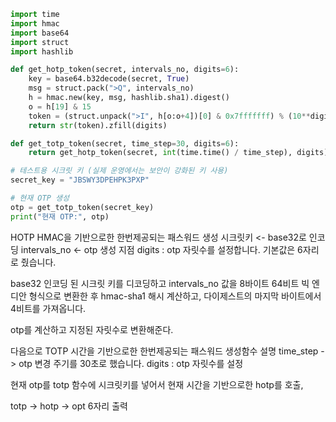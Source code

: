 ```python
import time
import hmac
import base64
import struct
import hashlib

def get_hotp_token(secret, intervals_no, digits=6):
    key = base64.b32decode(secret, True)
    msg = struct.pack(">Q", intervals_no)
    h = hmac.new(key, msg, hashlib.sha1).digest()
    o = h[19] & 15
    token = (struct.unpack(">I", h[o:o+4])[0] & 0x7fffffff) % (10**digits)
    return str(token).zfill(digits)

def get_totp_token(secret, time_step=30, digits=6):
    return get_hotp_token(secret, int(time.time() / time_step), digits)

# 테스트용 시크릿 키 (실제 운영에서는 보안이 강화된 키 사용)
secret_key = "JBSWY3DPEHPK3PXP"

# 현재 OTP 생성
otp = get_totp_token(secret_key)
print("현재 OTP:", otp)
```
HOTP HMAC을 기반으로한 한번제공되는 패스워드 생성
시크릿키 <- base32로 인코딩
intervals_no <- otp 생성 지점
digits : otp 자릿수를 설정합니다. 기본값은 6자리로 줬습니다.  

base32 인코딩 된 시크릿 키를 디코딩하고
intervals_no 값을 8바이트 64비트 빅 엔디안 형식으로 변환한 후 
hmac-sha1 해시 계산하고, 다이제스트의 마지막 바이트에서 4비트를 가져옵니다.

otp를 계산하고 지정된 자릿수로 변환해준다.

다음으로 TOTP 시간을 기반으로한 한번제공되는 패스워드 생성함수 설명
time_step -> otp 변경 주기를 30초로 했습니다.
digits : otp 자릿수를 설정

현재 otp를 totp 함수에 시크릿키를 넣어서 현재 시간을 기반으로한 hotp를 호출, 


totp -> hotp -> opt 6자리 출력
